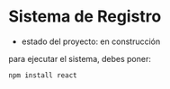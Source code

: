 <h1>Sistema de Registro</h1>

- estado del proyecto: en construcción 

para ejecutar el sistema, debes poner:

```npm install react```
